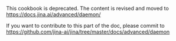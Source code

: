 <!-- START doctoc generated TOC please keep comment here to allow auto update -->
<!-- DON'T EDIT THIS SECTION, INSTEAD RE-RUN doctoc TO UPDATE -->



<!-- END doctoc generated TOC please keep comment here to allow auto update -->

This cookbook is deprecated. The content is revised and moved to https://docs.jina.ai/advanced/daemon/ 

If you want to contribute to this part of the doc, please commit to https://github.com/jina-ai/jina/tree/master/docs/advanced/daemon